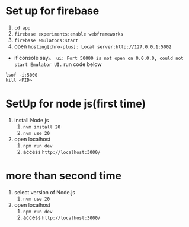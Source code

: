 # Set up for firebase
1. `cd app`
2. `firebase experiments:enable webframeworks`
3. `firebase emulators:start`
4. open `hosting[chro-plus]: Local server:http://127.0.0.1:5002`

* if console say`⚠  ui: Port 50000 is not open on 0.0.0.0, could not start Emulator UI.`
run code below
```
lsof -i:5000
kill <PID>
```

# SetUp for node js(first time)
1. install Node.js
   1. `nvm install 20`
   2. `nvm use 20` 
2. open localhost
   1. `npm run dev`
   2. access `http://localhost:3000/`

# more than second time
1. select version of Node.js
   1. `nvm use 20`
2. open localhost
   1. `npm run dev`
   2. access `http://localhost:3000/`
